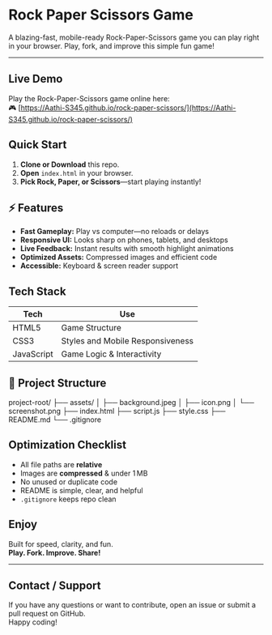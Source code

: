 # Rock Paper Scissors Game

A blazing-fast, mobile-ready Rock-Paper-Scissors game you can play right in your browser.
Play, fork, and improve this simple fun game!

---

##  Live Demo

Play the Rock-Paper-Scissors game online here:  
🎮 [https://Aathi-S345.github.io/rock-paper-scissors/](https://Aathi-S345.github.io/rock-paper-scissors/)

##  Quick Start

1. **Clone or Download** this repo.
2. **Open** `index.html` in your browser.
3. **Pick Rock, Paper, or Scissors**—start playing instantly!

## ⚡️ Features

- **Fast Gameplay:** Play vs computer—no reloads or delays
- **Responsive UI:** Looks sharp on phones, tablets, and desktops
- **Live Feedback:** Instant results with smooth highlight animations
- **Optimized Assets:** Compressed images and efficient code
- **Accessible:** Keyboard & screen reader support

##  Tech Stack

| Tech      | Use                              |
|-----------|----------------------------------|
| HTML5     | Game Structure                   |
| CSS3      | Styles and Mobile Responsiveness |
| JavaScript| Game Logic & Interactivity       |

## 📁 Project Structure

project-root/
├── assets/
│ ├── background.jpeg
│ ├── icon.png
│ └── screenshot.png
├── index.html
├── script.js
├── style.css
├── README.md
└── .gitignore


##  Optimization Checklist

- All file paths are **relative**
- Images are **compressed** & under 1 MB
- No unused or duplicate code
- README is simple, clear, and helpful
- `.gitignore` keeps repo clean

##  Enjoy

Built for speed, clarity, and fun.  
**Play. Fork. Improve. Share!**

---

##  Contact / Support

If you have any questions or want to contribute, open an issue or submit a pull request on GitHub.  
Happy coding! 


